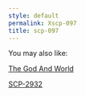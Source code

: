 ```yaml
---
style: default
permalink: Xscp-097
title: scp-097
---
```

You may also like:

[The God And World](http://scp-wiki.net/the-god-and-world)

[SCP-2932](http://scp-wiki.net/scp-2932)
